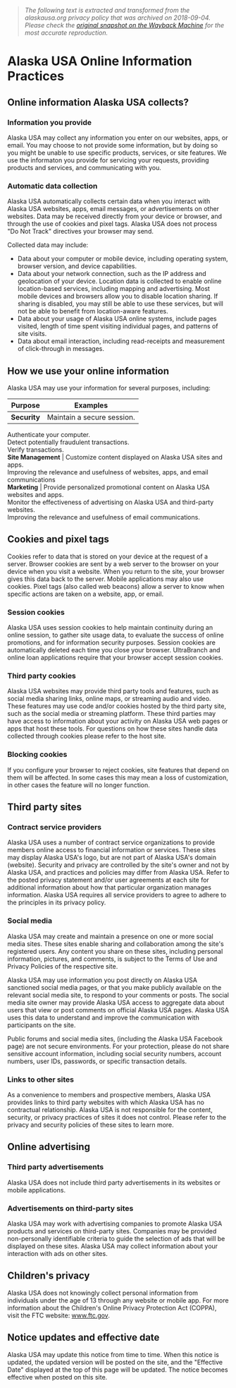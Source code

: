 > *The following text is extracted and transformed from the alaskausa.org privacy policy that was archived on 2018-09-04. Please check the [original snapshot on the Wayback Machine](https://web.archive.org/web/20180904093123id_/https%3A//www.alaskausa.org/service/security/privacy.asp) for the most accurate reproduction.*

# Alaska USA Online Information Practices

## Online information Alaska USA collects?

### Information you provide

Alaska USA may collect any information you enter on our websites, apps, or email. You may choose to not provide some information, but by doing so you might be unable to use specific products, services, or site features. We use the informaton you provide for servicing your requests, providing products and services, and communicating with you.

### Automatic data collection

Alaska USA automatically collects certain data when you interact with Alaska USA websites, apps, email messages, or advertisements on other websites. Data may be received directly from your device or browser, and through the use of cookies and pixel tags. Alaska USA does not process "Do Not Track" directives your browser may send.

Collected data may include:

  * Data about your computer or mobile device, including operating system, browser version, and device capabilities.
  * Data about your network connection, such as the IP address and geolocation of your device. Location data is collected to enable online location-based services, including mapping and advertising. Most mobile devices and browsers allow you to disable location sharing. If sharing is disabled, you may still be able to use these services, but will not be able to benefit from location-aware features.
  * Data about your usage of Alaska USA online systems, include pages visited, length of time spent visiting individual pages, and patterns of site visits.
  * Data about email interaction, including read-receipts and measurement of click-through in messages.



## How we use your online information

Alaska USA may use your information for several purposes, including:

Purpose | Examples  
---|---  
**Security** | Maintain a secure session.   
Authenticate your computer.   
Detect potentially fraudulent transactions.   
Verify transactions.  
**Site Management** | Customize content displayed on Alaska USA sites and apps.   
Improving the relevance and usefulness of websites, apps, and email communications  
**Marketing** | Provide personalized promotional content on Alaska USA websites and apps.   
Monitor the effectiveness of advertising on Alaska USA and third-party websites.   
Improving the relevance and usefulness of email communications.  
  
## Cookies and pixel tags

Cookies refer to data that is stored on your device at the request of a server. Browser cookies are sent by a web server to the browser on your device when you visit a website. When you return to the site, your browser gives this data back to the server. Mobile applications may also use cookies. Pixel tags (also called web beacons) allow a server to know when specific actions are taken on a website, app, or email. 

### Session cookies

Alaska USA uses session cookies to help maintain continuity during an online session, to gather site usage data, to evaluate the success of online promotions, and for information security purposes. Session cookies are automatically deleted each time you close your browser. UltraBranch and online loan applications require that your browser accept session cookies.

### Third party cookies

Alaska USA websites may provide third party tools and features, such as social media sharing links, online maps, or streaming audio and video. These features may use code and/or cookies hosted by the third party site, such as the social media or streaming platform. These third parties may have access to information about your activity on Alaska USA web pages or apps that host these tools. For questions on how these sites handle data collected through cookies please refer to the host site.

### Blocking cookies

If you configure your browser to reject cookies, site features that depend on them will be affected. In some cases this may mean a loss of customization, in other cases the feature will no longer function. 

## Third party sites

### Contract service providers

Alaska USA uses a number of contract service organizations to provide members online access to financial information or services. These sites may display Alaska USA's logo, but are not part of Alaska USA's domain (website). Security and privacy are controlled by the site's owner and not by Alaska USA, and practices and policies may differ from Alaska USA. Refer to the posted privacy statement and/or user agreements at each site for additional information about how that particular organization manages information. Alaska USA requires all service providers to agree to adhere to the principles in its privacy policy.

### Social media

Alaska USA may create and maintain a presence on one or more social media sites. These sites enable sharing and collaboration among the site's registered users. Any content you share on these sites, including personal information, pictures, and comments, is subject to the Terms of Use and Privacy Policies of the respective site.

Alaska USA may use information you post directly on Alaska USA sanctioned social media pages, or that you make publicly available on the relevant social media site, to respond to your comments or posts. The social media site owner may provide Alaska USA access to aggregate data about users that view or post comments on official Alaska USA pages. Alaska USA uses this data to understand and improve the communication with participants on the site.

Public forums and social media sites, (including the Alaska USA Facebook page) are not secure environments. For your protection, please do not share sensitive account information, including social security numbers, account numbers, user IDs, passwords, or specific transaction details.

### Links to other sites

As a convenience to members and prospective members, Alaska USA provides links to third party websites with which Alaska USA has no contractual relationship. Alaska USA is not responsible for the content, security, or privacy practices of sites it does not control. Please refer to the privacy and security policies of these sites to learn more.

## Online advertising

### Third party advertisements

Alaska USA does not include third party advertisements in its websites or mobile applications.

### Advertisements on third-party sites

Alaska USA may work with advertising companies to promote Alaska USA products and services on third-party sites. Companies may be provided non-personally identifiable criteria to guide the selection of ads that will be displayed on these sites. Alaska USA may collect information about your interaction with ads on other sites.

## Children's privacy

Alaska USA does not knowingly collect personal information from individuals under the age of 13 through any website or mobile app. For more information about the Children's Online Privacy Protection Act (COPPA), visit the FTC website: www.ftc.gov.

## Notice updates and effective date

Alaska USA may update this notice from time to time. When this notice is updated, the updated version will be posted on the site, and the "Effective Date" displayed at the top of this page will be updated. The notice becomes effective when posted on this site.
